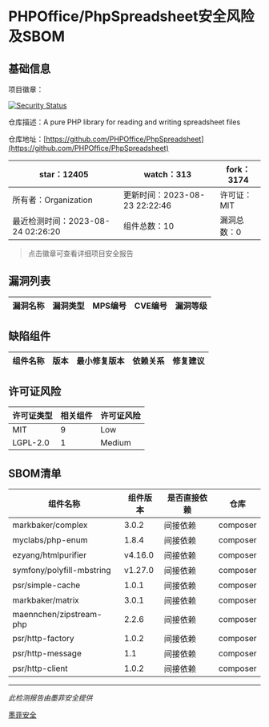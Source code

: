 # PHPOffice/PhpSpreadsheet安全风险及SBOM

## 基础信息

项目徽章：

[![Security Status](https://www.murphysec.com/platform3/v31/badge/1694415581758709760.svg)](https://www.murphysec.com/console/report/1692241076500189184/1694415581758709760)

仓库描述：A pure PHP library for reading and writing spreadsheet files

仓库地址：[https://github.com/PHPOffice/PhpSpreadsheet](https://github.com/PHPOffice/PhpSpreadsheet)

| star：12405 | watch：313 | fork：3174 |
| ----------- | -------------- | ------------ |
| 所有者：Organization | 更新时间：2023-08-23 22:22:46 | 许可证：MIT |
| 最近检测时间：2023-08-24 02:26:20 | 组件总数：10 | 漏洞总数：0 |

> 点击徽章可查看详细项目安全报告



## 漏洞列表

| 漏洞名称 | 漏洞类型 | MPS编号 | CVE编号 | 漏洞等级 |
| ------- | ------ | ------- | ------ | ----- |





## 缺陷组件

| 组件名称 | 版本 | 最小修复版本 | 依赖关系 | 修复建议 |
| -------- | ---- | ------------ | -------- | -------- |





## 许可证风险

| 许可证类型 | 相关组件 | 许可证风险 |
| ---------- | -------- | ---------- |
|MIT|9|Low|
|LGPL-2.0|1|Medium|




## SBOM清单

| 组件名称 | 组件版本 | 是否直接依赖 | 仓库 |
| -------- | -------- | ------------ | ---- |
|markbaker/complex|3.0.2|间接依赖|composer|
|myclabs/php-enum|1.8.4|间接依赖|composer|
|ezyang/htmlpurifier|v4.16.0|间接依赖|composer|
|symfony/polyfill-mbstring|v1.27.0|间接依赖|composer|
|psr/simple-cache|1.0.1|间接依赖|composer|
|markbaker/matrix|3.0.1|间接依赖|composer|
|maennchen/zipstream-php|2.2.6|间接依赖|composer|
|psr/http-factory|1.0.2|间接依赖|composer|
|psr/http-message|1.1|间接依赖|composer|
|psr/http-client|1.0.2|间接依赖|composer|


------

*此检测报告由墨菲安全提供*

[墨菲安全](www.murphysec.com)